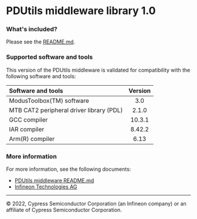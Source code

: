 # PDUtils middleware library 1.0

### What's included?
Please see the [README.md](./README.md).

### Supported software and tools
This version of the PDUtils middleware is validated for compatibility with the following software and tools:

| Software and tools                                      | Version |
| :---                                                    | :----:  |
| ModusToolbox(TM) software                               | 3.0     |
| MTB CAT2 peripheral driver library (PDL)                | 2.1.0   |
| GCC compiler                                            | 10.3.1  |
| IAR compiler                                            | 8.42.2  |
| Arm(R) compiler                                         | 6.13    |

### More information
For more information, see the following documents:
* [PDUtils middleware README.md](./README.md)
* [Infineon Technologies AG](https://www.infineon.com)
  
---
© 2022, Cypress Semiconductor Corporation (an Infineon company) or an affiliate of Cypress Semiconductor Corporation.
